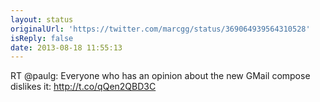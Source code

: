```yaml
---
layout: status
originalUrl: 'https://twitter.com/marcgg/status/369064939564310528'
isReply: false
date: 2013-08-18 11:55:13
---
```


RT @paulg: Everyone who has an opinion about the new GMail compose dislikes it: http://t.co/qQen2QBD3C
